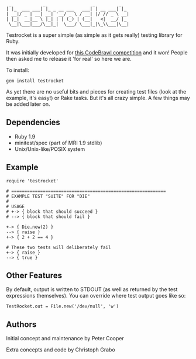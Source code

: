     _            _                  _         _   
    | |_  ___ ___| |_ _ __ ___   ___| | __ ___| |_ 
    | __|/ _ | __| __| '__/ _ \ / __| |/ // _ \ __|
    | |_|  __|__ \ |_| | | (_) | (__|   <|  __/ |_ 
     \__|\___|___/\__|_|  \___/ \___|_|\_\\___|\__|
                                                   
Testrocket is a super simple (as simple as it gets really) testing library for Ruby.

It was initially developed for [this CodeBrawl competition](http://codebrawl.com/articles/contest-rundown-ruby-testing-libraries) and it won! People then asked me to release it 'for real' so here we are.

To install:

    gem install testrocket
    
As yet there are no useful bits and pieces for creating test files (look at the example, it's easy!) or Rake tasks. But it's all crazy simple. A few things may be added later on.
    
Dependencies
------------

- Ruby 1.9
- minitest/spec (part of MRI 1.9 stdlib)
- Unix/Unix-like/POSIX system

Example
-------

    require 'testrocket'
    
    # ===========================================================
    # EXAMPLE TEST "SUITE" FOR "DIE"
    #
    # USAGE
    # +-> { block that should succeed }
    # --> { block that should fail }
    
    +-> { Die.new(2) }
    --> { raise }
    +-> { 2 + 2 == 4 }
    
    # These two tests will deliberately fail
    +-> { raise }
    --> { true }
    
Other Features
--------------

By default, output is written to STDOUT (as well as returned by the test expressions themselves). You can override where test output goes like so:

    TestRocket.out = File.new('/dev/null', 'w')

Authors
-------

Initial concept and maintenance by Peter Cooper

Extra concepts and code by Christoph Grabo